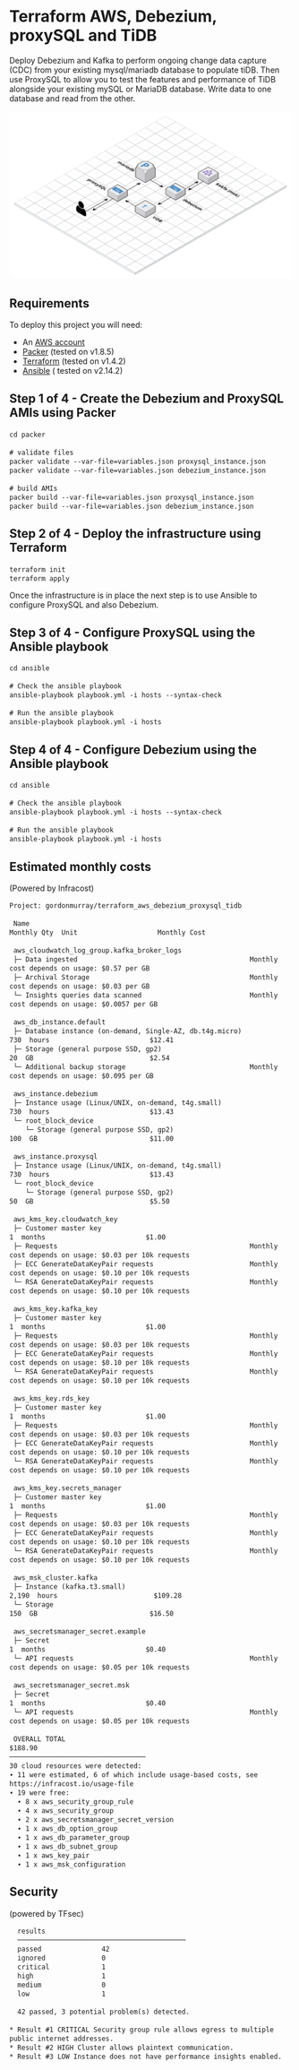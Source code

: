 # Terraform AWS, Debezium, proxySQL and TiDB

 Deploy Debezium and Kafka to perform ongoing change data capture (CDC) from your existing mysql/mariadb database to populate tiDB. Then use ProxySQL to allow you to test the features and performance of TiDB alongside your existing mySQL or MariaDB database. Write data to one database and read from the other.

![Debezium, proxySQL and TiDB Diagram](files/tiDB.png "Debezium, proxySQL and TiDB Diagram")

## Requirements

To deploy this project you will need:

* An [AWS account](https://aws.amazon.com/free/)
* [Packer](https://www.packer.io/) (tested on v1.8.5)
* [Terraform](https://www.terraform.io/) (tested on v1.4.2)
* [Ansible](https://docs.ansible.com/ansible/latest/installation_guide/index.html) ( tested on v2.14.2)

## Step 1 of 4 - Create the Debezium and ProxySQL AMIs using Packer

```
cd packer

# validate files
packer validate --var-file=variables.json proxysql_instance.json
packer validate --var-file=variables.json debezium_instance.json

# build AMIs
packer build --var-file=variables.json proxysql_instance.json
packer build --var-file=variables.json debezium_instance.json
```

## Step 2 of 4 - Deploy the infrastructure using Terraform

```
terraform init
terraform apply
```

Once the infrastructure is in place the next step is to use Ansible to configure ProxySQL and also Debezium.

## Step 3 of 4 - Configure ProxySQL using the Ansible playbook

```
cd ansible

# Check the ansible playbook
ansible-playbook playbook.yml -i hosts --syntax-check

# Run the ansible playbook
ansible-playbook playbook.yml -i hosts
```

## Step 4 of 4 - Configure Debezium using the Ansible playbook

```
cd ansible

# Check the ansible playbook
ansible-playbook playbook.yml -i hosts --syntax-check

# Run the ansible playbook
ansible-playbook playbook.yml -i hosts
```


## Estimated monthly costs

(Powered by Infracost)

```
Project: gordonmurray/terraform_aws_debezium_proxysql_tidb

 Name                                                             Monthly Qty  Unit                    Monthly Cost

 aws_cloudwatch_log_group.kafka_broker_logs
 ├─ Data ingested                                           Monthly cost depends on usage: $0.57 per GB
 ├─ Archival Storage                                        Monthly cost depends on usage: $0.03 per GB
 └─ Insights queries data scanned                           Monthly cost depends on usage: $0.0057 per GB

 aws_db_instance.default
 ├─ Database instance (on-demand, Single-AZ, db.t4g.micro)                730  hours                         $12.41
 ├─ Storage (general purpose SSD, gp2)                                     20  GB                             $2.54
 └─ Additional backup storage                               Monthly cost depends on usage: $0.095 per GB

 aws_instance.debezium
 ├─ Instance usage (Linux/UNIX, on-demand, t4g.small)                     730  hours                         $13.43
 └─ root_block_device
    └─ Storage (general purpose SSD, gp2)                                 100  GB                            $11.00

 aws_instance.proxysql
 ├─ Instance usage (Linux/UNIX, on-demand, t4g.small)                     730  hours                         $13.43
 └─ root_block_device
    └─ Storage (general purpose SSD, gp2)                                  50  GB                             $5.50

 aws_kms_key.cloudwatch_key
 ├─ Customer master key                                                     1  months                         $1.00
 ├─ Requests                                                Monthly cost depends on usage: $0.03 per 10k requests
 ├─ ECC GenerateDataKeyPair requests                        Monthly cost depends on usage: $0.10 per 10k requests
 └─ RSA GenerateDataKeyPair requests                        Monthly cost depends on usage: $0.10 per 10k requests

 aws_kms_key.kafka_key
 ├─ Customer master key                                                     1  months                         $1.00
 ├─ Requests                                                Monthly cost depends on usage: $0.03 per 10k requests
 ├─ ECC GenerateDataKeyPair requests                        Monthly cost depends on usage: $0.10 per 10k requests
 └─ RSA GenerateDataKeyPair requests                        Monthly cost depends on usage: $0.10 per 10k requests

 aws_kms_key.rds_key
 ├─ Customer master key                                                     1  months                         $1.00
 ├─ Requests                                                Monthly cost depends on usage: $0.03 per 10k requests
 ├─ ECC GenerateDataKeyPair requests                        Monthly cost depends on usage: $0.10 per 10k requests
 └─ RSA GenerateDataKeyPair requests                        Monthly cost depends on usage: $0.10 per 10k requests

 aws_kms_key.secrets_manager
 ├─ Customer master key                                                     1  months                         $1.00
 ├─ Requests                                                Monthly cost depends on usage: $0.03 per 10k requests
 ├─ ECC GenerateDataKeyPair requests                        Monthly cost depends on usage: $0.10 per 10k requests
 └─ RSA GenerateDataKeyPair requests                        Monthly cost depends on usage: $0.10 per 10k requests

 aws_msk_cluster.kafka
 ├─ Instance (kafka.t3.small)                                           2,190  hours                        $109.28
 └─ Storage                                                               150  GB                            $16.50

 aws_secretsmanager_secret.example
 ├─ Secret                                                                  1  months                         $0.40
 └─ API requests                                            Monthly cost depends on usage: $0.05 per 10k requests

 aws_secretsmanager_secret.msk
 ├─ Secret                                                                  1  months                         $0.40
 └─ API requests                                            Monthly cost depends on usage: $0.05 per 10k requests

 OVERALL TOTAL                                                                                              $188.90
──────────────────────────────────
30 cloud resources were detected:
∙ 11 were estimated, 6 of which include usage-based costs, see https://infracost.io/usage-file
∙ 19 were free:
  ∙ 8 x aws_security_group_rule
  ∙ 4 x aws_security_group
  ∙ 2 x aws_secretsmanager_secret_version
  ∙ 1 x aws_db_option_group
  ∙ 1 x aws_db_parameter_group
  ∙ 1 x aws_db_subnet_group
  ∙ 1 x aws_key_pair
  ∙ 1 x aws_msk_configuration
```

## Security

(powered by TFsec)

```
  results
  ──────────────────────────────────────────
  passed               42
  ignored              0
  critical             1
  high                 1
  medium               0
  low                  1

  42 passed, 3 potential problem(s) detected.

* Result #1 CRITICAL Security group rule allows egress to multiple public internet addresses.
* Result #2 HIGH Cluster allows plaintext communication.
* Result #3 LOW Instance does not have performance insights enabled.
```
